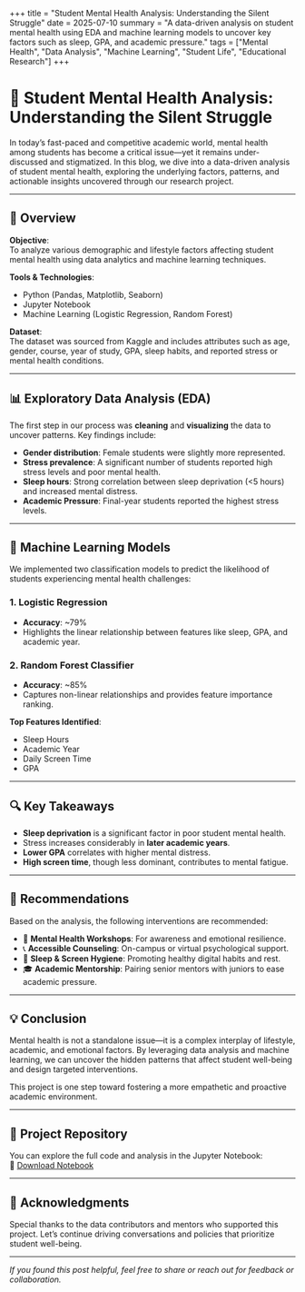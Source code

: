 +++
title = "Student Mental Health Analysis: Understanding the Silent Struggle"
date = 2025-07-10
summary = "A data-driven analysis on student mental health using EDA and machine learning models to uncover key factors such as sleep, GPA, and academic pressure."
tags = ["Mental Health", "Data Analysis", "Machine Learning", "Student Life", "Educational Research"]
+++

# 🧠 Student Mental Health Analysis: Understanding the Silent Struggle

In today’s fast-paced and competitive academic world, mental health among students has become a critical issue—yet it remains under-discussed and stigmatized. In this blog, we dive into a data-driven analysis of student mental health, exploring the underlying factors, patterns, and actionable insights uncovered through our research project.

---

## 📌 Overview

**Objective**:  
To analyze various demographic and lifestyle factors affecting student mental health using data analytics and machine learning techniques.

**Tools & Technologies**:  
- Python (Pandas, Matplotlib, Seaborn)  
- Jupyter Notebook  
- Machine Learning (Logistic Regression, Random Forest)

**Dataset**:  
The dataset was sourced from Kaggle and includes attributes such as age, gender, course, year of study, GPA, sleep habits, and reported stress or mental health conditions.

---

## 📊 Exploratory Data Analysis (EDA)

The first step in our process was **cleaning** and **visualizing** the data to uncover patterns. Key findings include:

- **Gender distribution**: Female students were slightly more represented.
- **Stress prevalence**: A significant number of students reported high stress levels and poor mental health.
- **Sleep hours**: Strong correlation between sleep deprivation (<5 hours) and increased mental distress.
- **Academic Pressure**: Final-year students reported the highest stress levels.

---

## 🧠 Machine Learning Models

We implemented two classification models to predict the likelihood of students experiencing mental health challenges:

### 1. Logistic Regression
- **Accuracy**: ~79%
- Highlights the linear relationship between features like sleep, GPA, and academic year.

### 2. Random Forest Classifier
- **Accuracy**: ~85%
- Captures non-linear relationships and provides feature importance ranking.

**Top Features Identified**:
- Sleep Hours  
- Academic Year  
- Daily Screen Time  
- GPA  

---

## 🔍 Key Takeaways

- **Sleep deprivation** is a significant factor in poor student mental health.
- Stress increases considerably in **later academic years**.
- **Lower GPA** correlates with higher mental distress.
- **High screen time**, though less dominant, contributes to mental fatigue.

---

## 📌 Recommendations

Based on the analysis, the following interventions are recommended:

- 🧠 **Mental Health Workshops**: For awareness and emotional resilience.
- 📞 **Accessible Counseling**: On-campus or virtual psychological support.
- 🌙 **Sleep & Screen Hygiene**: Promoting healthy digital habits and rest.
- 🎓 **Academic Mentorship**: Pairing senior mentors with juniors to ease academic pressure.

---

## 💡 Conclusion

Mental health is not a standalone issue—it is a complex interplay of lifestyle, academic, and emotional factors. By leveraging data analysis and machine learning, we can uncover the hidden patterns that affect student well-being and design targeted interventions.

This project is one step toward fostering a more empathetic and proactive academic environment.

---

## 📂 Project Repository

You can explore the full code and analysis in the Jupyter Notebook:  
📎 [Download Notebook](https://colab.research.google.com/drive/16PgX3G7GL_HArn4WuH444zOfxJXIfDGu?usp=sharinge)

---

## 🙌 Acknowledgments

Special thanks to the data contributors and mentors who supported this project. Let’s continue driving conversations and policies that prioritize student well-being.

---

*If you found this post helpful, feel free to share or reach out for feedback or collaboration.*
